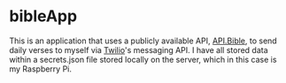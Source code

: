 # bibleApp
This is an application that uses a publicly available API, [API.Bible](https://scripture.api.bible/), to send daily verses to myself via [Twilio](https://www.twilio.com/)'s messaging API.
I have all stored data within a secrets.json file stored locally on the server, which in this case is my Raspberry Pi.
